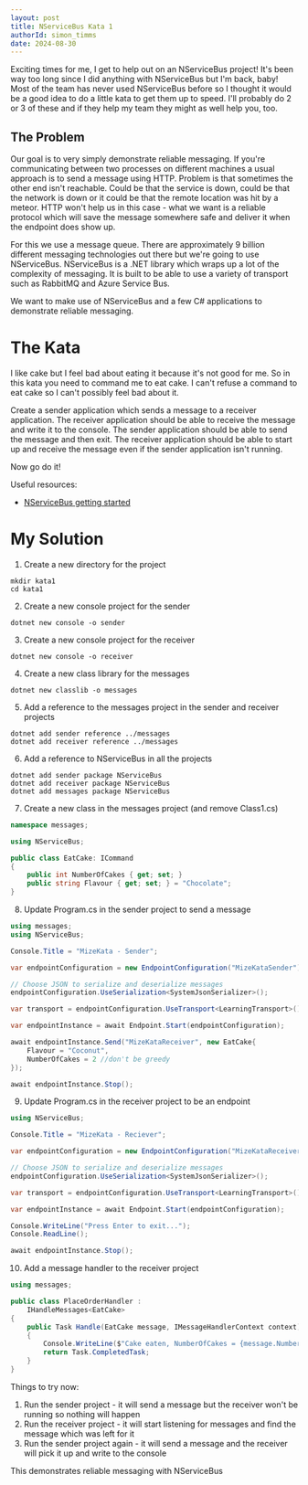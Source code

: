 ```yaml
---
layout: post
title: NServiceBus Kata 1
authorId: simon_timms
date: 2024-08-30
---
```


Exciting times for me, I get to help out on an NServiceBus project! It's been way too long since I did anything with NServiceBus but I'm back, baby! Most of the team has never used NServiceBus before so I thought it would be a good idea to do a little kata to get them up to speed. I'll probably do 2 or 3 of these and if they help my team they might as well help you, too.

## The Problem

Our goal is to very simply demonstrate reliable messaging. If you're communicating between two processes on different machines a usual approach is to send a message using HTTP. Problem is that sometimes the other end isn't reachable. Could be that the service is down, could be that the network is down or it could be that the remote location was hit by a meteor. HTTP won't help us in this case - what we want is a reliable protocol which will save the message somewhere safe and deliver it when the endpoint does show up. 

For this we use a message queue. There are approximately 9 billion different messaging technologies out there but we're going to use NServiceBus. NServiceBus is a .NET library which wraps up a lot of the complexity of messaging. It is built to be able to use a variety of transport such as  RabbitMQ and Azure Service Bus.

We want to make use of NServiceBus and a few C# applications to demonstrate reliable messaging.

# The Kata

I like cake but I feel bad about eating it because it's not good for me. So in this kata you need to command me to eat cake. I can't refuse a command to eat cake so I can't possibly feel bad about it.

Create a sender application which sends a message to a receiver application. The receiver application should be able to receive the message and write it to the console. The sender application should be able to send the message and then exit. The receiver application should be able to start up and receive the message even if the sender application isn't running.

Now go do it!

Useful resources: 

* [NServiceBus getting started](https://docs.particular.net/tutorials/nservicebus-step-by-step/1-getting-started/)

# My Solution


1. Create a new directory for the project
```
mkdir kata1
cd kata1
```

2. Create a new console project for the sender
```
dotnet new console -o sender
```

3. Create a new console project for the receiver 
```
dotnet new console -o receiver
```

4. Create a new class library for the messages
```
dotnet new classlib -o messages
```

5. Add a reference to the messages project in the sender and receiver projects
```
dotnet add sender reference ../messages
dotnet add receiver reference ../messages
```

6. Add a reference to NServiceBus in all the projects
```
dotnet add sender package NServiceBus
dotnet add receiver package NServiceBus
dotnet add messages package NServiceBus
```

7. Create a new class in the messages project (and remove Class1.cs)
```csharp
namespace messages;

using NServiceBus;

public class EatCake: ICommand
{
    public int NumberOfCakes { get; set; }
    public string Flavour { get; set; } = "Chocolate";
}
```

8. Update Program.cs in the sender project to send a message
```csharp
using messages;
using NServiceBus;

Console.Title = "MizeKata - Sender";

var endpointConfiguration = new EndpointConfiguration("MizeKataSender");

// Choose JSON to serialize and deserialize messages
endpointConfiguration.UseSerialization<SystemJsonSerializer>();

var transport = endpointConfiguration.UseTransport<LearningTransport>();

var endpointInstance = await Endpoint.Start(endpointConfiguration);

await endpointInstance.Send("MizeKataReceiver", new EatCake{
    Flavour = "Coconut",
    NumberOfCakes = 2 //don't be greedy
});

await endpointInstance.Stop();
```

9. Update Program.cs in the receiver project to be an endpoint
```csharp
using NServiceBus;

Console.Title = "MizeKata - Reciever";

var endpointConfiguration = new EndpointConfiguration("MizeKataReceiver");

// Choose JSON to serialize and deserialize messages
endpointConfiguration.UseSerialization<SystemJsonSerializer>();

var transport = endpointConfiguration.UseTransport<LearningTransport>();

var endpointInstance = await Endpoint.Start(endpointConfiguration);

Console.WriteLine("Press Enter to exit...");
Console.ReadLine();

await endpointInstance.Stop();
```

10. Add a message handler to the receiver project
```csharp
using messages;

public class PlaceOrderHandler :
    IHandleMessages<EatCake>
{
    public Task Handle(EatCake message, IMessageHandlerContext context)
    {
        Console.WriteLine($"Cake eaten, NumberOfCakes = {message.NumberOfCakes}; Flavour = {message.Flavour}");
        return Task.CompletedTask;
    }
}
```

Things to try now:

1. Run the sender project - it will send a message but the receiver won't be running so nothing will happen
2. Run the receiver project - it will start listening for messages and find the message which was left for it
3. Run the sender project again - it will send a message and the receiver will pick it up and write to the console

This demonstrates reliable messaging with NServiceBus
